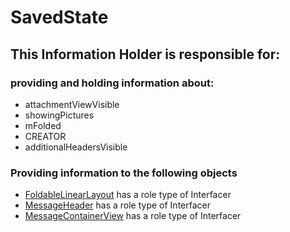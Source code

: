 # SavedState
## This Information Holder is responsible for:
### providing and holding information about: 
* attachmentViewVisible
* showingPictures
* mFolded
* CREATOR
* additionalHeadersVisible
### Providing information to the following objects 
* [FoldableLinearLayout](../Interfacers/FoldableLinearLayout.md) has a role type of Interfacer
* [MessageHeader](../Interfacers/MessageHeader.md) has a role type of Interfacer
* [MessageContainerView](../Interfacers/MessageContainerView.md) has a role type of Interfacer
